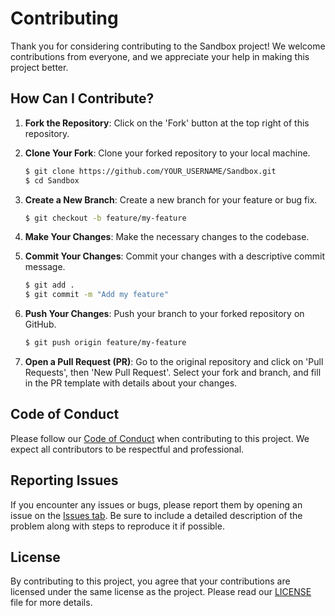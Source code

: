 # Contributing

Thank you for considering contributing to the Sandbox project! We welcome contributions from everyone, and we appreciate your help in making this project better.

## How Can I Contribute?

1. **Fork the Repository**: Click on the 'Fork' button at the top right of this repository.

2. **Clone Your Fork**: Clone your forked repository to your local machine.
    ```bash
    $ git clone https://github.com/YOUR_USERNAME/Sandbox.git
    $ cd Sandbox
    ```

3. **Create a New Branch**: Create a new branch for your feature or bug fix.
    ```bash
    $ git checkout -b feature/my-feature
    ```

4. **Make Your Changes**: Make the necessary changes to the codebase.

5. **Commit Your Changes**: Commit your changes with a descriptive commit message.
    ```bash
    $ git add .
    $ git commit -m "Add my feature"
    ```

6. **Push Your Changes**: Push your branch to your forked repository on GitHub.
    ```bash
    $ git push origin feature/my-feature
    ```

7. **Open a Pull Request (PR)**: Go to the original repository and click on 'Pull Requests', then 'New Pull Request'. Select your fork and branch, and fill in the PR template with details about your changes.

## Code of Conduct

Please follow our [Code of Conduct](CODE_OF_CONDUCT.md) when contributing to this project. We expect all contributors to be respectful and professional.

## Reporting Issues

If you encounter any issues or bugs, please report them by opening an issue on the [Issues tab](https://github.com/lupirex/Sandbox/issues). Be sure to include a detailed description of the problem along with steps to reproduce it if possible.

## License

By contributing to this project, you agree that your contributions are licensed under the same license as the project. Please read our [LICENSE](LICENSE) file for more details.